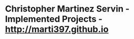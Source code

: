 # Christopher Martinez Servin - Implemented Projects - <a href="http://marti397.github.io" target="_blank">http://marti397.github.io</a>
